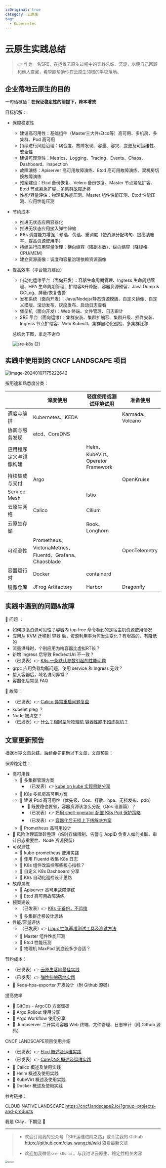 ```yaml
---
isOriginal: true
category: 云原生
tag:
  - Kubernetes
---
```


# 云原生实践总结

> 👉 作为一名SRE，在运维云原生过程中的实践总结、沉淀，以便自己回顾和他人查阅，希望能帮助你在云原生领域的平稳落地。
>

## 企业落地云原生的目的

一句话概括：**在保证稳定性的前提下，降本增效**

目标拆解：

* 保障稳定性
  * 建设高可用性：基础组件（Master三大件/Etcd等）高可用、多机房、多集群、Pod 高可用
  * 持续进行风险治理：耦合度、故障发现、容量、容灾、变更及可运维性、安全性
  * 建设可观测性：Metrics、Logging、Tracing、Events、Chaos、Dashboard、Inspection
  * 故障演练：Apiserver 高可用故障演练、Etcd 高可用故障演练、双机房切换故障演练
  * 预案建设：Etcd 备份恢复、Velero 备份恢复、Master 节点紧急扩容、Etcd 节点紧急扩容、多集群故障迁移
  * 性能/容量评估：物理机性能压测、Master 组件性能压测、Etcd 性能压测、应用性能压测
* 节约成本
  * 推进无状态应用容器化
  * 推进无状态应用接入弹性伸缩
  * K8s 调度能力增强：预选、优选、重调度（使资源分配均匀、提高装箱率、提高资源使用率）
  * 持续进行应用容量治理：横向缩容（降副本数）、纵向缩容（降规格 CPU/MEM）
  * 建立资源画像：调度和容量治理依赖资源画像
* 提高效率（平台能力建设）
  * 自动化运维平台（面向开发）：容器生命周期管理、Ingress 生命周期管理、HPA 生命周期管理、扩缩容&升降配、容器资源预留、Java Dump & GCLog、屏蔽/恢复告警
  * 发布系统（面向开发）：Java/Nodejs/静态资源模版、自定义镜像、自定义模版、滚动发布、灰度发布、启动日志查看
  * 堡垒机（面向开发）：Web 终端、文件管理、日志审计
  * SRE 平台（面向运维）：集群安装、集群扩缩容、集群升级、插件安装、Ingress 节点扩缩容、Web Kubectl、集群自动化巡检、多集群迁移
  
  
  
  总结为下图，拿走不谢😏
  
  ![sre-k8s (2)](https://clay-blog.oss-cn-shanghai.aliyuncs.com/img/sre-k8s%20(2).png)
  
  
  
  
  
  

## 实践中使用到的 CNCF LANDSCAPE 项目

![image-20240107175222642](https://clay-blog.oss-cn-shanghai.aliyuncs.com/img/image-20240107175222642.png)

按用途和熟悉度分类：

|                        | 深度使用                                                  | 轻度使用或测试环境试用             | 准备使用         |
| ---------------------- | --------------------------------------------------------- | ---------------------------------- | ---------------- |
| 调度与编排             | Kubernetes、KEDA                                          |                                    | Karmada、Volcano |
| 协调与服务发现         | etcd、CoreDNS                                             |                                    |                  |
| 应用程序定义与镜像构建 |                                                           | Helm、KubeVirt、Operator Framework |                  |
| 持续集成与交付         | Argo                                                      |                                    | OpenKruise       |
| Service Mesh           |                                                           | Istio                              |                  |
| 云原生网络             | Calico                                                    | Cilium                             |                  |
| 云原生存储             |                                                           | Rook、Longhorn                     |                  |
| 可观测性               | Prometheus、VictoriaMetrics、Fluentd、Grafana、Chaosblade |                                    | OpenTelemetry    |
| 容器运行时             | Docker                                                    | containerd                         |                  |
| 镜像仓库               | JFrog Artifactory                                         | Harbor                             | Dragonfly        |

## 实践中遇到的问题&故障

🤔 问题 ：

* 如何提高资源可见性？容器内 top free 命令看到的是宿主机资源使用情况
* 应用从 KVM 迁移到 容器 后，资源利用率为何发生变化？有增高的，有降低的
* 流量洪峰时，个别应用为啥容器比虚拟RT长？
* 新增 Ingress 后导致 RedirectUri 不一致？
* （已发表）👉 [K8s 一条默认参数引起的性能问题](troubleshooting/enable-service-links.md)
* grpc 应用负载均衡问题，使用 service 和 Ingress 无效？
* 接入容器后，域名访问异常？
*  容器化后常见 FAQ

🤔 故障：

* （已发表）👉 [Calico 异常重启问题复盘](troubleshooting/calico-restart.md)
* kubelet pleg ？
* Node 被清空？
* （已发表）👉 [什么？相同型号物理机 容器性能不如虚拟机？](troubleshooting/vm-vs-container-performance.md)

## 文章更新预告

根据本期文章总结，后续会先更新以下文章，文章预告：

保障稳定性：

* 高可用性
  * 🚩 多集群管理方案
    * （已发表）👉 [kube on kube 实现思路分享](best-practice/kube-on-kube.md)
  * 🚩 K8s 多机房高可用方案
  * 🚩 建设 Pod 高可用性（优先级、Qos、打散、hpa、无损发布、pdb）
    * 🚩 既要稳也要省，容器资源该怎么分配（Qos 设置篇）？
    * （已发表）👉 [巧用 shell-operator 配置 K8s Pod 保护策略](best-practice/shell-operator-pdb.md)
    * （已发表）👉 [容器化后无损上下线解决方案](best-practice/gracefully-up-down.md)
  * 🚩 Prometheus 高可用设计
* 🚩 风险治理篇琐碎整理（临时存储限制、告警与 AppID 负责人如何关联、审计日志重要性、Node 资源预留）
* 可观测性
  * 🚩 kube-prometheus 使用实践
  * 🚩 使用 Fluentd 收集 K8s 日志
  * 🚩 K8s 组件改监控哪些核心指标？
  * 🚩 自定义 K8s Dashboard 分享
  * 🚩 K8s 自动化巡检设计思路
* 故障演练
  * 🚩 Apiserver 高可用故障演练
  * 🚩 Etcd 高可用故障演练
* 预案建设
  * （已发表）👉 [K8s 无备份，不运维](stability/dr-br/etcd-and-velero.md)
  * 🚩 多集群迁移设计思路
* 性能/容量评估
  * （已发表）👉  [Linux 性能基准测试工具及测试方法](stability/benchmark/sysbench.md)
  * 🚩 Master 组件性能压测
  * 🚩 Etcd 性能压测
  * 🚩 物理机 MaxPod 到底设多少合适？

节约成本：

* （已发表）👉 [云原生落地最佳实践](best-practice/containerization.md)
* （已发表）👉  [弹性伸缩落地实践](best-practice/hpa.md)
* 🚩 Keda-hpa-exporter 开发设计（附 Github 源码）

提高效率

* 🚩 GitOps - ArgoCD 方案调研
* 🚩 Argo Rollout 使用分享
* 🚩 Argo Workflow 使用分享
* 🚩 Jumpserver 二开实现容器 Web 终端、文件管理、日志审计（附 Github 源码）

CNCF LANDSCAPE项目使用介绍

* （已发表）👉 [Etcd 概述及运维实践](install-ops/ops-books/etcd.md)
* （已发表）👉  [CoreDNS 概述及运维实践](install-ops/ops-books/coredns.md)
* 🚩 Calico 概述及使用实践
* 🚩 Helm 概述及使用实践
* 🚩 KubeVirt 概述及使用实践
* 🚩 Docker 概述及使用实践



参考链接：

CLOUD NATIVE LANDSCAPE https://cncf.landscape2.io/?group=projects-and-products



我是 Clay，下期见  👋

---



> * 欢迎订阅我的公众号「SRE运维进阶之路」或关注我的 Github https://github.com/clay-wangzhi/wiki  查看最新文章
>
> * 欢迎加我微信`sre-k8s-ai`，与我讨论云原生、稳定性相关内容



<img src="https://clay-blog.oss-cn-shanghai.aliyuncs.com/img/weixin.png" alt="weixin" style="zoom:50%;" />



